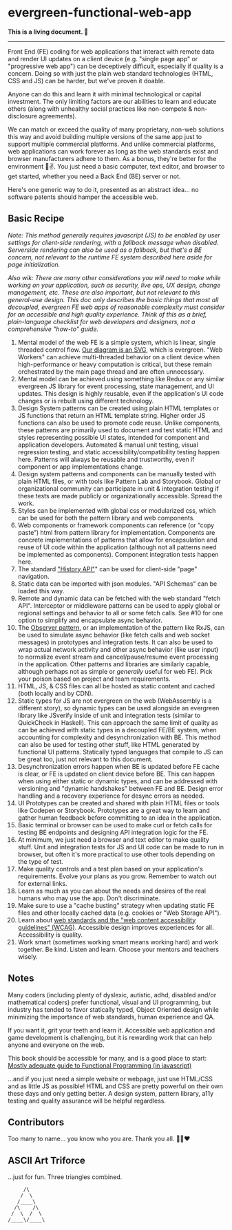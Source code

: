 # evergreen-functional-web-app

**This is a living document. 🌱**

___

Front End (FE) coding for web applications that interact with remote data and render UI updates on a client device (e.g. "single page app" or "progressive web app") can be deceptively difficult, especially if quality is a concern. Doing so with just the plain web standard technologies (HTML, CSS and JS) can be harder, but we've proven it doable.

Anyone can do this and learn it with minimal technological or capital investment. The only limiting factors are our abilities to learn and educate others (along with unhealthy social practices like non-compete & non-disclosure agreements).

We can match or exceed the quality of many proprietary, non-web solutions this way and avoid building multiple versions of the same app just to support multiple commercial platforms. And unlike commercial platforms, web applications can work forever as long as the web standards exist and browser manufacturers adhere to them. As a bonus, they're better for the environment 🌲✌️. You just need a basic computer, text editor, and browser to get started, whether you need a Back End (BE) server or not.

Here's one generic way to do it, presented as an abstract idea... no software patents should hamper the accessible web.

## Basic Recipe

*Note: This method generally requires javascript (JS) to be enabled by user settings for client-side rendering, with a fallback message when disabled. Serverside rendering can also be used as a fallback, but that's a BE concern, not relevant to the runtime FE system described here aside for page initialization.*

*Also wik: There are many other considerations you will need to make while working on your application, such as security, live ops, UX design, change management, etc. These are also important, but not relevant to this general-use design. This doc only describes the basic things that most all decoupled, evergreen FE web apps of reasonable complexity must consider for an accessible and high quality experience. Think of this as a brief, plain-language checklist for web developers and designers, not a comprehensive "how-to" guide.*

1. Mental model of the web FE is a simple system, which is linear, single threaded control flow.  [Our diagram is an SVG](https://raw.githubusercontent.com/darthrellimnad/generic-fe-system/main/Generic-FE-System.drawio.svg), which is evergreen. "Web Workers" can achieve multi-threaded behavior on a client device when high-performance or heavy computation is critical, but these remain orchestrated by the main page thread and are often unnecessary.
2. Mental model can be achieved using something like Redux or any similar evergreen JS library for event processing, state management, and UI updates. This design is highly reusable, even if the application's UI code changes or is rebuilt using different technology.
3. Design System patterns can be created using plain HTML templates or JS functions that return an HTML template string.  Higher order JS functions can also be used to promote code reuse. Unlike components, these patterns are primarily used to document and test static HTML and styles representing possible UI states, intended for component and application developers. Automated & manual unit testing, visual regression testing, and static accessibility/compatibility testing happen here. Patterns will always be reusable and trustworthy, even if component or app implementations change.
4. Design system patterns and components can be manually tested with plain HTML files, or with tools like Pattern Lab and Storybook. Global or organizational community can participate in unit & integration testing if these tests are made publicly or organizationally accessible. Spread the work.
5. Styles can be implemented with global css or modularized css, which can be used for both the pattern library and web components.
6. Web components or framework components can reference (or “copy paste”) html from pattern library for implementation.  Components are concrete implementations of patterns that allow for encapsulation and reuse of UI code within the application (although not all patterns need be implemented as components). Component integration tests happen here.
7. The standard ["History API"](https://html.spec.whatwg.org/dev/nav-history-apis.html#the-history-interface)" can be used for client-side "page" navigation.
8. Static data can be imported with json modules. "API Schemas" can be loaded this way.
9. Remote and dynamic data can be fetched with the web standard "fetch API". Interceptor or middleware patterns can be used to apply global or regional settings and behavior to all or some fetch calls.  See #10 for one option to simplify and encapsulate async behavior.
10. The [Observer pattern](https://github.com/tc39/proposal-observable), or an implementation of the pattern like RxJS, can be used to simulate async behavior (like fetch calls and web socket messages) in prototypes and integration tests.  It can also be used to wrap actual network activity and other async behavior (like user input) to normalize event stream and cancel/pause/resume event processing in the application. Other patterns and libraries are similarly capable, although perhaps not as simple or *generally* useful for web FE). Pick your poison based on project and team requirements.
11. HTML, JS, & CSS files can all be hosted as static content and cached (both locally and by CDN).
12. Static types for JS are not evergreen on the web (WebAssembly is a different story), so dynamic types can be used alongside an evergreen library like JSverify inside of unit and integration tests (similar to QuickCheck in Haskell).  This can approach the same limit of quality as can be achieved with static types in a decoupled FE/BE system, when accounting for complexity and desynchronization with BE. This method can also be used for testing other stuff, like HTML generated by functional UI patterns. Statically typed languages that compile to JS can be great too, just not relevant to this document.
13. Desynchronization errors happen when BE is updated before FE cache is clear, or FE is updated on client device before BE.  This can happen when using either static or dynamic types, and can be addressed with versioning and "dynamic handshakes" between FE and BE. Design error handling and a recovery experience for desync errors as needed.
14. UI Prototypes can be created and shared with plain HTML files or tools like Codepen or Storybook. Prototypes are a great way to learn and gather human feedback before committing to an idea in the application.
15. Basic terminal or browser can be used to make curl or fetch calls for testing BE endpoints and designing API integration logic for the FE.
16. At minimum, we just need a browser and text editor to make quality stuff.  Unit and integration tests for JS and UI code can be made to run in browser, but often it's more practical to use other tools depending on the type of test.
17. Make quality controls and a test plan based on your application's requirements. Evolve your plans as you grow. Remember to watch out for external links.
18. Learn as much as you can about the needs and desires of the real humans who may use the app. Don't discriminate.
19. Make sure to use a "cache busting" strategy when updating static FE files and other locally cached data (e.g. cookies or "Web Storage API").
20. Learn about [web standards and the "web content accessibility guidelines" (WCAG)](https://www.w3.org/WAI/standards-guidelines/). Accessible design improves experiences for all. Accessibility is quality.
21. Work smart (sometimes working smart means working hard) and work together. Be kind. Listen and learn. Choose your mentors and teachers wisely.

## Notes

Many coders (including plenty of dyslexic, autistic, adhd, disabled and/or mathematical coders) prefer functional, visual and UI programming, but industry has tended to favor statically typed, Object Oriented design while minimizing the importance of web standards, human experience and QA.

If you want it, grit your teeth and learn it. Accessible web application and game development is challenging, but it is rewarding work that can help anyone and everyone on the web.

This book should be accessible for many, and is a good place to start: [Mostly adequate guide to Functional Programming (in javascript)](https://github.com/MostlyAdequate/mostly-adequate-guide)

...and if you just need a simple website or webpage, just use HTML/CSS and as little JS as possible!  HTML and CSS are pretty powerful on their own these days and only getting better. A design system, pattern library, a11y testing and quality assurance will be helpful regardless.

## Contributors
Too many to name... you know who you are.  Thank you all. 🤘💥❤️

## ASCII Art Triforce
...just for fun. Three triangles combined.

```
     /\
    /  \
   /____\  
  /\    /\
 /  \  /  \
/____\/____\
```
